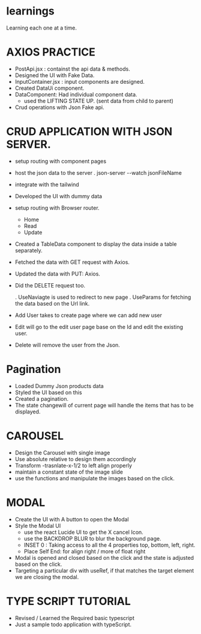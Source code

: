# learnings
Learning each one at a time. 


# AXIOS PRACTICE
- PostApi.jsx : containst the api data & methods. 
- Designed the UI with Fake Data. 
- InputContainer.jsx : input components are designed. 
- Created DataUi component. 
- DataComponent: Had individual component data.
    - used the LIFTING STATE UP. (sent data from child to parent)
- Crud operations with Json Fake api. 


# CRUD APPLICATION WITH JSON SERVER. 
- setup routing with component pages 
- host the json data to the server
        . json-server --watch jsonFileName 
- integrate with the tailwind 
- Developed the UI with dummy data 
- setup routing with Browser router. 
    - Home 
    - Read 
    - Update 
- Created a TableData component to display the data inside a table separately. 
- Fetched the data with GET request with Axios. 
- Updated the data with PUT: Axios. 
- Did the DELETE request too. 

    . UseNaviagte is used to redirect to new page
    . UseParams for fetching the data based on the Url link. 

- Add User takes to create page where we can add new  user 
- Edit will go to the edit user page base on the Id and edit the existing user. 
- Delete will remove the user from the Json. 

# Pagination 

- Loaded Dummy Json products data
- Styled the UI  based on this 
- Created a pagination.
- The state changewill of current page will handle the items that has to be displayed. 

# CAROUSEL 

- Design the Carousel with single image 
- Use absolute relative to design them accordingly 
- Transform -trasnlate-x-1/2 to left align properly
- maintain a constant state of the image slide
- use the functions and manipulate the images based on the click. 


# MODAL 

- Create the UI with A button to open the Modal
- Style the Modal UI 
    - use the react Lucide UI to get the X cancel Icon. 
    - use the BACKDROP BLUR to blur the background page. 
    - INSET 0 : Taking access to all the 4 properties top, bottom, left, right. 
    - Place Self End: for align right / more of float right
- Modal is opened and closed based on the click and the state is adjusted based on the click. 
- Targeting a particular div with useRef, if that matches the target element we are closing the modal. 

# TYPE SCRIPT TUTORIAL 
- Revised / Learned the Required basic typescript 
- Just a sample todo application with typeScript. 